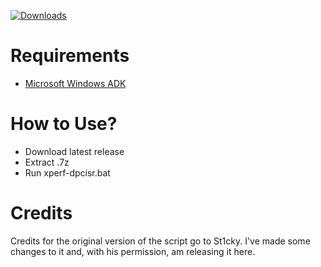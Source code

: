 [![Downloads](https://img.shields.io/github/downloads/Bry1k/Latency-Analysis/total.svg)](https://github.com/Bry1k/Latency-Analysis/releases)

###

# Requirements
- [Microsoft Windows ADK](https://learn.microsoft.com/en-us/windows-hardware/get-started/adk-install)

# How to Use?
- Download latest release
- Extract .7z
- Run xperf-dpcisr.bat

# Credits
Credits for the original version of the script go to St1cky. I've made some changes to it and, with his permission, am releasing it here.
